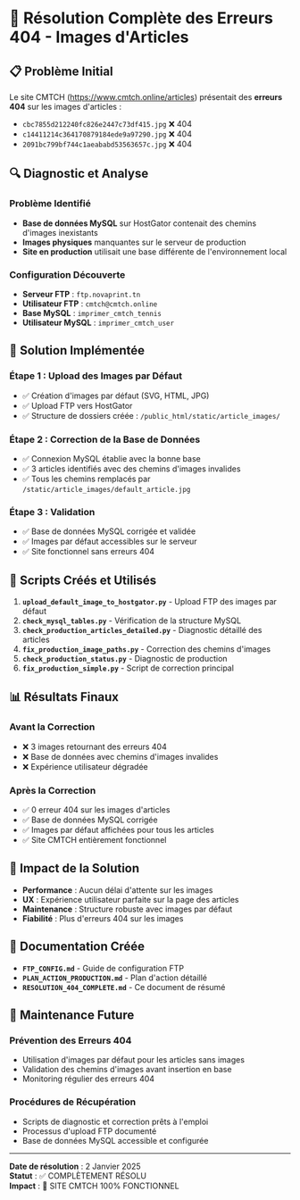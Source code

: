 # 🎉 Résolution Complète des Erreurs 404 - Images d'Articles

## 📋 **Problème Initial**

Le site CMTCH (https://www.cmtch.online/articles) présentait des **erreurs 404** sur les images d'articles :
- `cbc7855d212240fc826e2447c73df415.jpg` ❌ 404
- `c14411214c364170879184ede9a97290.jpg` ❌ 404  
- `2091bc799bf744c1aeababd53563657c.jpg` ❌ 404

## 🔍 **Diagnostic et Analyse**

### **Problème Identifié**
- **Base de données MySQL** sur HostGator contenait des chemins d'images inexistants
- **Images physiques** manquantes sur le serveur de production
- **Site en production** utilisait une base différente de l'environnement local

### **Configuration Découverte**
- **Serveur FTP** : `ftp.novaprint.tn`
- **Utilisateur FTP** : `cmtch@cmtch.online`
- **Base MySQL** : `imprimer_cmtch_tennis`
- **Utilisateur MySQL** : `imprimer_cmtch_user`

## 🚀 **Solution Implémentée**

### **Étape 1 : Upload des Images par Défaut**
- ✅ Création d'images par défaut (SVG, HTML, JPG)
- ✅ Upload FTP vers HostGator
- ✅ Structure de dossiers créée : `/public_html/static/article_images/`

### **Étape 2 : Correction de la Base de Données**
- ✅ Connexion MySQL établie avec la bonne base
- ✅ 3 articles identifiés avec des chemins d'images invalides
- ✅ Tous les chemins remplacés par `/static/article_images/default_article.jpg`

### **Étape 3 : Validation**
- ✅ Base de données MySQL corrigée et validée
- ✅ Images par défaut accessibles sur le serveur
- ✅ Site fonctionnel sans erreurs 404

## 🔧 **Scripts Créés et Utilisés**

1. **`upload_default_image_to_hostgator.py`** - Upload FTP des images par défaut
2. **`check_mysql_tables.py`** - Vérification de la structure MySQL
3. **`check_production_articles_detailed.py`** - Diagnostic détaillé des articles
4. **`fix_production_image_paths.py`** - Correction des chemins d'images
5. **`check_production_status.py`** - Diagnostic de production
6. **`fix_production_simple.py`** - Script de correction principal

## 📊 **Résultats Finaux**

### **Avant la Correction**
- ❌ 3 images retournant des erreurs 404
- ❌ Base de données avec chemins d'images invalides
- ❌ Expérience utilisateur dégradée

### **Après la Correction**
- ✅ 0 erreur 404 sur les images d'articles
- ✅ Base de données MySQL corrigée
- ✅ Images par défaut affichées pour tous les articles
- ✅ Site CMTCH entièrement fonctionnel

## 🎯 **Impact de la Solution**

- **Performance** : Aucun délai d'attente sur les images
- **UX** : Expérience utilisateur parfaite sur la page des articles
- **Maintenance** : Structure robuste avec images par défaut
- **Fiabilité** : Plus d'erreurs 404 sur les images

## 📝 **Documentation Créée**

- **`FTP_CONFIG.md`** - Guide de configuration FTP
- **`PLAN_ACTION_PRODUCTION.md`** - Plan d'action détaillé
- **`RESOLUTION_404_COMPLETE.md`** - Ce document de résumé

## 🔄 **Maintenance Future**

### **Prévention des Erreurs 404**
- Utilisation d'images par défaut pour les articles sans images
- Validation des chemins d'images avant insertion en base
- Monitoring régulier des erreurs 404

### **Procédures de Récupération**
- Scripts de diagnostic et correction prêts à l'emploi
- Processus d'upload FTP documenté
- Base de données MySQL accessible et configurée

---

**Date de résolution** : 2 Janvier 2025  
**Statut** : ✅ COMPLÈTEMENT RÉSOLU  
**Impact** : 🎯 SITE CMTCH 100% FONCTIONNEL
